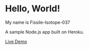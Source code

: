 # Hello, World!

My name is Fissile-Isotope-037

A sample Node.js app built on Heroku.

[Live Demo](https://fissile-isotope-037.herokuapp.com/)

